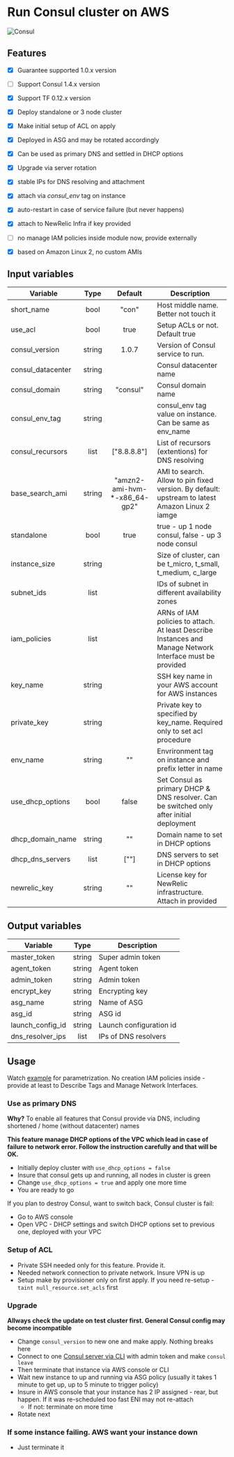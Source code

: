 # Run Consul cluster on AWS
![Consul](https://422bf3d160f51e6f9d81-50529851d44f252cc6434d6bbf378de4.ssl.cf2.rackcdn.com/Consul_VerticalLogo_FullColor-blog-list.4d55ef4f663e9f2cbca3db491b480691.png)

## Features

- [x] Guarantee supported 1.0.x version
- [ ] Support Consul 1.4.x version
- [x] Support TF 0.12.x version
- [x] Deploy standalone or 3 node cluster
- [x] Make initial setup of ACL on apply
- [x] Deployed in ASG and may be rotated accordingly
- [x] Can be used as primary DNS and settled in DHCP options
- [x] Upgrade via server rotation
- [x] stable IPs for DNS resolving and attachment
- [x] attach via _consul_env_ tag on instance
- [x] auto-restart in case of service failure (but never happens)
- [x] attach to NewRelic Infra if key provided
- [ ] no manage IAM policies inside module now, provide externally
- [x] based on Amazon Linux 2, no custom AMIs


## Input variables

| Variable               |  Type  |  Default    | Description                                                 |
|------------------------|:------:|:-----------:|-------------------------------------------------------------|
| short_name             |  bool  |   "con"     | Host middle name. Better not touch it                       |
| use_acl                |  bool  |   true      | Setup ACLs or not. Default true                             |
| consul_version         | string |   1.0.7     | Version of Consul service to run.                           |
| consul_datacenter      | string |             | Consul datacenter name                                      |
| consul_domain          | string |  "consul"   | Consul domain name                                          |
| consul_env_tag         | string |             | consul_env tag value on instance. Can be same as env_name   |
| consul_recursors       |  list  | ["8.8.8.8"] | List of recursors (extentions) for DNS resolving            |
| base_search_ami        | string | "amzn2-ami-hvm-*-x86_64-gp2" | AMI to search. Allow to pin fixed version. By default: upstream to latest Amazon Linux 2 iamge |
| standalone             |  bool  |    true     | true - up 1 node consul, false - up 3 node consul           |
| instance_size          | string |             | Size of cluster, can be t_micro, t_small, t_medium, c_large |
| subnet_ids             |  list  |             | IDs of subnet in different availability zones               |
| iam_policies           |  list  |             | ARNs of IAM policies to attach. At least Describe Instances and Manage Network Interface must be provided |
| key_name               | string |             | SSH key name in your AWS account for AWS instances          |
| private_key            | string |             | Private key to specified by key_name. Required only to set acl procedure |
| env_name               | string |    ""       | Envrironment tag on instance and prefix letter in name      |
| use_dhcp_options       | bool   |   false     | Set Consul as primary DHCP & DNS resolver. Can be switched only after initial deployment |
| dhcp_domain_name       | string |    ""       | Domain name to set in DHCP options                          |
| dhcp_dns_servers       | list   |   [""]      | DNS servers to set in DHCP options                          |
| newrelic_key           | string |    ""       | License key for NewRelic infrastructure. Attach in provided |

## Output variables

| Variable             |  Type  | Description              |
|----------------------|:------:|--------------------------|
| master_token         | string | Super admin token        |
| agent_token          | string | Agent token              |
| admin_token          | string | Admin token              |
| encrypt_key          | string | Encrypting key           |
| asg_name             | string | Name of ASG              |
| asg_id               | string | ASG id                   |
| launch_config_id     | string | Launch configuration id  |
| dns_resolver_ips     | list   | IPs of DNS resolvers     |


## Usage

Watch [example](./examples/consul_server.tf) for parametrization.
No creation IAM policies inside - provide at least to Describe Tags and Manage Network Interfaces.

### Use as primary DNS

__Why?__ To enable all features that Consul provide via DNS, including shortened / home (without datacenter) names

__This feature manage DHCP options of the VPC which lead in case of failure to network error. 
Follow the instruction carefully and that will be OK.__

* Initially deploy cluster with `use_dhcp_options = false`
* Insure that consul gets up and running, all nodes in cluster is green
* Change `use_dhcp_options = true` and apply one more time
* You are ready to go

If you plan to destroy Consul, want to switch back, Consul cluster is fail:
* Go to AWS console
* Open VPC - DHCP settings and switch DHCP options set to previous one, deployed with your VPC

### Setup of ACL

* Private SSH needed only for this feature. Provide it.
* Needed network connection to private network. Insure VPN is up
* Setup make by provisioner only on first apply. If you need re-setup - `taint null_resource.set_acls` first

### Upgrade

__Allways check the update on test cluster first. General Consul config may become incompatible__

* Change `consul_version` to new one and make apply. Nothing breaks here
* Connect to one [Consul server via CLI](https://www.consul.io/docs/commands/index.html#consul_http_addr) with admin token and make `consul leave`
* Then terminate that instance via AWS console or CLI
* Wait new instance to up and running via ASG policy (usually it takes 1 minute to get up, up to 5 minute to trigger policy)
* Insure in AWS console that your instance has 2 IP assigned - rear, but happen. If it was re-scheduled too fast ENI may not re-attach
  * If not: terminate on more time
* Rotate next

### If some instance failing. AWS want your instance down

* Just terminate it
  

